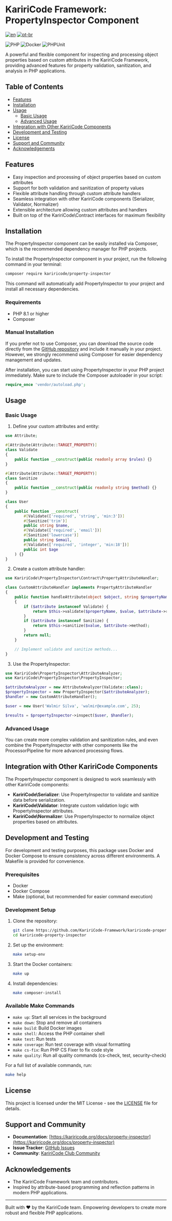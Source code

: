 # KaririCode Framework: PropertyInspector Component

[![en](https://img.shields.io/badge/lang-en-red.svg)](README.md) [![pt-br](https://img.shields.io/badge/lang-pt--br-green.svg)](README.pt-br.md)

![PHP](https://img.shields.io/badge/PHP-777BB4?style=for-the-badge&logo=php&logoColor=white) ![Docker](https://img.shields.io/badge/Docker-2496ED?style=for-the-badge&logo=docker&logoColor=white) ![PHPUnit](https://img.shields.io/badge/PHPUnit-3776AB?style=for-the-badge&logo=php&logoColor=white)

A powerful and flexible component for inspecting and processing object properties based on custom attributes in the KaririCode Framework, providing advanced features for property validation, sanitization, and analysis in PHP applications.

## Table of Contents

- [Features](#features)
- [Installation](#installation)
- [Usage](#usage)
  - [Basic Usage](#basic-usage)
  - [Advanced Usage](#advanced-usage)
- [Integration with Other KaririCode Components](#integration-with-other-kariricode-components)
- [Development and Testing](#development-and-testing)
- [License](#license)
- [Support and Community](#support-and-community)
- [Acknowledgements](#acknowledgements)

## Features

- Easy inspection and processing of object properties based on custom attributes
- Support for both validation and sanitization of property values
- Flexible attribute handling through custom attribute handlers
- Seamless integration with other KaririCode components (Serializer, Validator, Normalizer)
- Extensible architecture allowing custom attributes and handlers
- Built on top of the KaririCode\Contract interfaces for maximum flexibility

## Installation

The PropertyInspector component can be easily installed via Composer, which is the recommended dependency manager for PHP projects.

To install the PropertyInspector component in your project, run the following command in your terminal:

```bash
composer require kariricode/property-inspector
```

This command will automatically add PropertyInspector to your project and install all necessary dependencies.

### Requirements

- PHP 8.1 or higher
- Composer

### Manual Installation

If you prefer not to use Composer, you can download the source code directly from the [GitHub repository](https://github.com/KaririCode-Framework/kariricode-property-inspector) and include it manually in your project. However, we strongly recommend using Composer for easier dependency management and updates.

After installation, you can start using PropertyInspector in your PHP project immediately. Make sure to include the Composer autoloader in your script:

```php
require_once 'vendor/autoload.php';
```

## Usage

### Basic Usage

1. Define your custom attributes and entity:

```php
use Attribute;

#[Attribute(Attribute::TARGET_PROPERTY)]
class Validate
{
    public function __construct(public readonly array $rules) {}
}

#[Attribute(Attribute::TARGET_PROPERTY)]
class Sanitize
{
    public function __construct(public readonly string $method) {}
}

class User
{
    public function __construct(
        #[Validate(['required', 'string', 'min:3'])]
        #[Sanitize('trim')]
        public string $name,
        #[Validate(['required', 'email'])]
        #[Sanitize('lowercase')]
        public string $email,
        #[Validate(['required', 'integer', 'min:18'])]
        public int $age
    ) {}
}
```

2. Create a custom attribute handler:

```php
use KaririCode\PropertyInspector\Contract\PropertyAttributeHandler;

class CustomAttributeHandler implements PropertyAttributeHandler
{
    public function handleAttribute(object $object, string $propertyName, object $attribute, mixed $value): ?string
    {
        if ($attribute instanceof Validate) {
            return $this->validate($propertyName, $value, $attribute->rules);
        }
        if ($attribute instanceof Sanitize) {
            return $this->sanitize($value, $attribute->method);
        }
        return null;
    }

    // Implement validate and sanitize methods...
}
```

3. Use the PropertyInspector:

```php
use KaririCode\PropertyInspector\AttributeAnalyzer;
use KaririCode\PropertyInspector\PropertyInspector;

$attributeAnalyzer = new AttributeAnalyzer(Validate::class);
$propertyInspector = new PropertyInspector($attributeAnalyzer);
$handler = new CustomAttributeHandler();

$user = new User('Walmir Silva', 'walmir@example.com', 25);

$results = $propertyInspector->inspect($user, $handler);
```

### Advanced Usage

You can create more complex validation and sanitization rules, and even combine the PropertyInspector with other components like the ProcessorPipeline for more advanced processing flows.

## Integration with Other KaririCode Components

The PropertyInspector component is designed to work seamlessly with other KaririCode components:

- **KaririCode\Serializer**: Use PropertyInspector to validate and sanitize data before serialization.
- **KaririCode\Validator**: Integrate custom validation logic with PropertyInspector attributes.
- **KaririCode\Normalizer**: Use PropertyInspector to normalize object properties based on attributes.

## Development and Testing

For development and testing purposes, this package uses Docker and Docker Compose to ensure consistency across different environments. A Makefile is provided for convenience.

### Prerequisites

- Docker
- Docker Compose
- Make (optional, but recommended for easier command execution)

### Development Setup

1. Clone the repository:

   ```bash
   git clone https://github.com/KaririCode-Framework/kariricode-property-inspector.git
   cd kariricode-property-inspector
   ```

2. Set up the environment:

   ```bash
   make setup-env
   ```

3. Start the Docker containers:

   ```bash
   make up
   ```

4. Install dependencies:
   ```bash
   make composer-install
   ```

### Available Make Commands

- `make up`: Start all services in the background
- `make down`: Stop and remove all containers
- `make build`: Build Docker images
- `make shell`: Access the PHP container shell
- `make test`: Run tests
- `make coverage`: Run test coverage with visual formatting
- `make cs-fix`: Run PHP CS Fixer to fix code style
- `make quality`: Run all quality commands (cs-check, test, security-check)

For a full list of available commands, run:

```bash
make help
```

## License

This project is licensed under the MIT License - see the [LICENSE](LICENSE) file for details.

## Support and Community

- **Documentation**: [https://kariricode.org/docs/property-inspector](https://kariricode.org/docs/property-inspector)
- **Issue Tracker**: [GitHub Issues](https://github.com/KaririCode-Framework/kariricode-property-inspector/issues)
- **Community**: [KaririCode Club Community](https://kariricode.club)

## Acknowledgements

- The KaririCode Framework team and contributors.
- Inspired by attribute-based programming and reflection patterns in modern PHP applications.

---

Built with ❤️ by the KaririCode team. Empowering developers to create more robust and flexible PHP applications.
